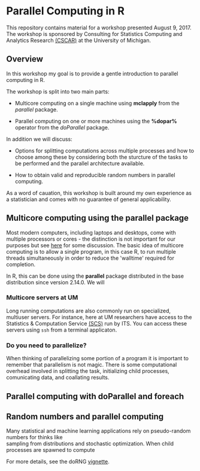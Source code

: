 # Parallel Computing in R

This repository contains material for a workshop presented August 9, 2017.
The workshop is sponsored by Consulting for Statistics Computing and Analytics Research 
<a href='http://cscar.research.umich.edu/'>(CSCAR)</a>
at the University of Michigan. 

## Overview 
In this workshop my goal is to provide a gentle introduction to parallel computing in R.

The workshop is split into two main parts:

 + Multicore computing on a single machine using __mclapply__ from the *parallel* package.

 + Parallel computing on one or more machines using the __%dopar%__ operator from the *doParallel* package.

In addition we will discuss:

 + Options for splitting computations across multiple processes and how to choose among
these by considering both the sturcture of the tasks to be performed and the parallel architecture available. 

 + How to obtain valid and reproducible random numbers in parallel computing.  

As a word of cauation, this workshop is built around my own experience as a statistician and comes with no
guarantee of general applicability.

## Multicore computing using the parallel package

Most modern computers, including laptops and desktops, come with multiple processors or cores -
the distinction is not important for our purposes but see 
<a href='http://dept.stat.lsa.umich.edu/~kshedden/Courses/Stat506/computer_architecture/'>here</a>
for some discussion. The basic idea of multicore computing is to allow a single program, in this 
case R, to run multiple threads simultaneously in order to reduce the 'walltime' required for 
completion. 

In R, this can be done using the __parallel__ package distributed in the base distribution since
version 2.14.0. We will

### Multicore servers at UM
Long running computations are also commonly run on specialized, multiuser servers. For instance,
here at UM researchers have access to the Statistics & Computation Service
<a href='http://www.itcs.umich.edu/scs/'>(SCS)</a> run by ITS. You can access these servers using
`ssh` from a terminal applicaton.

### Do you need to parallelize? 
When thinking of parallelizing some portion of a program it is important to remember that 
parallelism is not magic. There is some computational overhead involved in splitting the task, 
initializing child processes, comunicating data, and coallating results.  

## Parallel computing with doParallel and foreach

## Random numbers and parallel computing

Many statistical and machine learning applications rely on pseudo-random numbers for thinks like  
sampling from distributions and stochastic optimization. When child processes are spawned to compute


For more details, see the doRNG <a href='https://cran.r-project.org/web/packages/doRNG/vignettes/doRNG.pdf'>vignette</a>.

